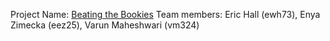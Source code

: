 Project Name: [Beating the Bookies](https://github.com/Eric-w-H/ORIE4741_Project)
Team members: Eric Hall (ewh73), Enya Zimecka (eez25), Varun Maheshwari (vm324)
